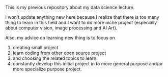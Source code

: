 This is my previous repository about my data science lecture. 

I won't update anything new here because I realize that there is too many thing to learn in this field
and I want to do more niche project (especially about computer vision, image processing and AI Art).

Also, my advice on learning new thing is to focus on 
1. creating small project
2. learn coding from other open source project
3. and choosing the related topics to learn.
4. constantly develop this initial project in to more general purpose and/or more specialize purpose project.
